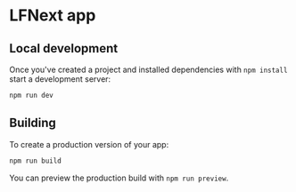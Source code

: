 # LFNext app

## Local development

Once you've created a project and installed dependencies with `npm install` start a development server:

```bash
npm run dev
```

## Building

To create a production version of your app:

```bash
npm run build
```

You can preview the production build with `npm run preview`.
